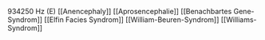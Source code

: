 934250 Hz (E)
[[Anencephaly]]
[[Aprosencephalie]]
[[Benachbartes Gene-Syndrom]]
[[Elfin Facies Syndrom]]
[[William-Beuren-Syndrom]]
[[Williams-Syndrom]]